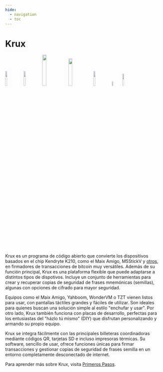```yaml
---
hide:
  - navigation
  - toc
---
```

# Krux
<img src="../img/maixpy_yahboom/load-mnemonic-via-tinyseed-filled-312.png" style="width: 11%;">
<img src="../img/maixpy_tzt/load-mnemonic-seq-overview-314.png" style="width: 11%;">
<img src="../img/maixpy_amigo/login-options-orange-300.png" style="width: 16%;">
<img src="../img/maixpy_dock/tools-options-302.png" style="width: 15%;">
<img src="../img/maixpy_wonder_mv/load-mnemonic-seq-mnemonic-304.png" style="width: 11%;">
<img src="../img/maixpy_m5stickv/logo-250.png" style="width: 6%;">
<img src="../img/maixpy_cube/backup-seed-qr-400.png" style="width: 10%;">

Krux es un programa de código abierto que convierte los dispositivos basados en el chip Kendryte K210, como el Maix Amigo, M5StickV y [otros](parts.md), en firmadores de transacciones de bitcoin muy versátiles. Además de su función principal, Krux es una plataforma flexible que puede adaptarse a distintos tipos de dispotivos. Incluye un conjunto de herramientas para crear y recuperar copias de seguridad de frases mnemónicas (semillas), algunas con opciones de cifrado para mayor seguridad.

Equipos como el Maix Amigo, Yahboom, WonderVM o TZT vienen listos para usar, con pantallas táctiles grandes y fáciles de utilizar. Son ideales para quienes buscan una solución simple al estilo "enchufar y usar". Por otro lado, Krux también funciona con placas de desarrollo, perfectas para los entusiastas del "házlo tú mismo" (DIY) que disfrutan personalizando y armando su propio equipo. 

Krux se integra fácilmente con las principales billeteras coordinadoras mediante códigos QR, tarjetas SD e incluso impresoras térmicas. Su software, sencillo de usar, ofrece funciones únicas para firmar transacciones y gestionar copias de seguridad de frases semilla en un entorno completamente desconectado de internet. 

Para aprender más sobre Krux, visita [Primeros Pasos](getting-started/index.md). 

